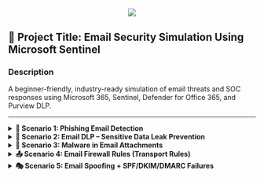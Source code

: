 
<h1 align="center">
    <img src="https://readme-typing-svg.herokuapp.com/?font=Righteous&size=35&color=2ea44f&center=true&vCenter=true&width=500&height=70&duration=2000&lines=EEmail+Security+Simulation+Project+;" />
</h1>

## 🔐 Project Title: Email Security Simulation Using Microsoft Sentinel

### Description
A beginner-friendly, industry-ready simulation of email threats and SOC responses using Microsoft 365, Sentinel, Defender for Office 365, and Purview DLP.

---

<details>
<summary><strong>📧 Scenario 1: Phishing Email Detection</strong></summary>

${{\color{Goldenrod}\large{	extsf{Scenario Summary}}}}\$  
A spoofed email tricks an employee to click a link, redirecting them to a fake login page. Defender flags the link, Sentinel detects it.

**📩 Sample Email**  
From: hr-support@payroll-verify-alert.com  
To: finance_dept@company.com  
Subject: Urgent: Action Required to Release Salary  

**❌ Red Flags**  
- Suspicious domain  
- Urgent tone  
- Fake hyperlink  

**🪵 Sample Log**
```plaintext
Timestamp | AlertType | Subject | Recipient | SenderFromAddress | ThreatType
2025-06-15 11:14:33 | ALERT | Urgent: Action Required to Release Salary | finance_dept@company.com | hr-support@payroll-verify-alert.com | URL Phishing
```
**🔍 KQL Detection**
```kql
PhishingLog_CL
| where AlertType == "ALERT"
| where Subject has_any("Urgent", "Action", "Suspension")
| extend DomainCheck = iif(SenderFromAddress endswith "@company.com", "Trusted", "Suspicious")
| project TimeGenerated=Timestamp, Recipient, SenderFromAddress, Subject, DomainCheck, ThreatType
```

${{\color{LightSkyBlue}\large{	extsf{MITRE ATT&CK}}}}\$  
- T1566.001: Spearphishing via Service  
- T1585.001: Email Spoofing  

</details>

<details>
<summary><strong>🔐 Scenario 2: Email DLP – Sensitive Data Leak Prevention</strong></summary>

${{\color{Goldenrod}\large{	extsf{Scenario Summary}}}}\$  
An employee sends a spreadsheet with SSNs and card data to a third-party vendor.

**📩 Sample Email**  
From: maria.lopez@company.com  
To: external_vendor@partners.com  
Subject: Client Data Sheet – Urgent  
Attachment: client_records.xlsx  

**🪵 Sample Log**
```plaintext
Timestamp | Sender | Recipient | AttachmentName | DataTypeDetected | PolicyViolated
2025-06-16 09:12:45 | maria.lopez@company.com | external_vendor@partners.com | client_records.xlsx | SSN, Credit Card Number | External Email with PII
```

**🔍 KQL Detection**
```kql
DLPLog_CL
| where DataTypeDetected has_any ("SSN", "Credit Card", "Confidential")
| where Recipient !endswith "@company.com"
| extend SenderDomain = extract("@(.*)", 1, Sender)
| project Timestamp, Sender, SenderDomain, Recipient, DataTypeDetected, PolicyViolated
```

${{\color{LightSkyBlue}\large{	extsf{MITRE ATT&CK}}}}\$  
- T1041: Exfiltration Over C2 Channel  
- T1537: Transfer Data to Cloud  
</details>

<details>
<summary><strong>🦠 Scenario 3: Malware in Email Attachments</strong></summary>

${{\color{Goldenrod}\large{	extsf{Scenario Summary}}}}\$  
An attacker sends a PDF with an embedded macro to drop malware.

**🪵 Sample Log**
```plaintext
Timestamp | Sender | Attachment | MalwareDetected | SandboxResult | ActionTaken
2025-06-17 10:32:22 | unknown@freemail.ru | Invoice_1090.pdf | TrojanDownloader | Detonated & Confirmed | Quarantined
```

**🔍 KQL Detection**
```kql
EmailAttachmentInfo
| where MalwareDetected != ""
| where SandboxResult contains "Confirmed"
| project Timestamp, Sender, Attachment, MalwareDetected, ActionTaken
```

${{\color{LightSkyBlue}\large{	extsf{MITRE ATT&CK}}}}\$  
- T1204.002: Malicious File Execution  
- T1059.005: Visual Basic Macros  
</details>

<details>
<summary><strong>📤 Scenario 4: Email Firewall Rules (Transport Rules)</strong></summary>

${{\color{Goldenrod}\large{	extsf{Scenario Summary}}}}\$  
A rule blocks outgoing mail that includes banned terms or domains.

**🪵 Example Transport Rule**  
- Block outbound messages if subject contains "bank credentials"  
- Block to domains like gmail.com if PII is found

**🔍 KQL Insight (via TransportRuleLog_CL)**
```kql
TransportRuleLog_CL
| where RuleName has "Block External with PII"
| where Action == "Reject"
| project Timestamp, Sender, Recipient, RuleName, TriggerTerms
```

${{\color{LightSkyBlue}\large{	extsf{Use Cases}}}}\$  
- Prevent leakage of internal financials  
- Block known risky domains  
</details>

<details>
<summary><strong>🎭 Scenario 5: Email Spoofing + SPF/DKIM/DMARC Failures</strong></summary>

${{\color{Goldenrod}\large{	extsf{Scenario Summary}}}}\$  
Spoofed email pretending to be the CEO bypasses M365 mail filters due to missing DNS authentication.

**🪵 Sample Log**
```plaintext
Timestamp | Sender | SPFResult | DKIMResult | DMARCResult | Action
2025-06-18 08:45:01 | ceo@company.com | fail | fail | fail | Quarantined
```

**🔍 KQL Detection**
```kql
EmailEvents
| where SPFResult == "fail" or DKIMResult == "fail" or DMARCResult == "fail"
| where Sender endswith "@company.com"
| project Timestamp, Sender, SPFResult, DKIMResult, DMARCResult, Action
```

${{\color{LightSkyBlue}\large{	extsf{MITRE ATT&CK}}}}\$  
- T1585.002: Email Address Spoofing  
- T1566.001: Spearphishing  
</details>
